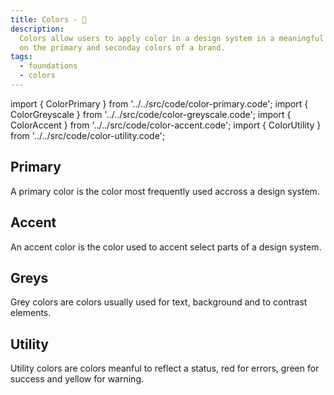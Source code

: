 ```yaml
---
title: Colors - 🌈
description:
  Colors allow users to apply color in a design system in a meaningful way based
  on the primary and seconday colors of a brand.
tags:
  - foundations
  - colors
---
```


<!-- CODE IMPORTS -->

<!-- prettier-ignore -->
import { ColorPrimary } from '../../src/code/color-primary.code';
import { ColorGreyscale } from '../../src/code/color-greyscale.code';
import { ColorAccent } from '../../src/code/color-accent.code';
import { ColorUtility } from '../../src/code/color-utility.code';

<!-- END CODE IMPORTS -->

<DocHeader props={props}/>

## Primary

A primary color is the color most frequently used accross a design system.

<ThemeWrapper>
  <ColorPrimary />
</ThemeWrapper>

## Accent

An accent color is the color used to accent select parts of a design system.

<ThemeWrapper>
  <ColorAccent />
</ThemeWrapper>

## Greys

Grey colors are colors usually used for text, background and to contrast
elements.

<ThemeWrapper>
  <ColorGreyscale />
</ThemeWrapper>

## Utility

Utility colors are colors meanful to reflect a status, red for errors, green for
success and yellow for warning.

<ThemeWrapper>
  <ColorUtility />
</ThemeWrapper>

